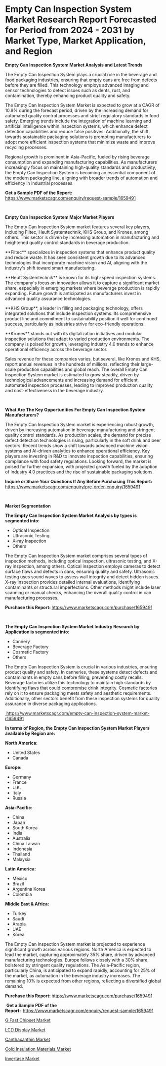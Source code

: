 <p><h1>Empty Can Inspection System Market Research Report Forecasted for Period from 2024 -  2031 by Market Type, Market Application, and Region</h1></p><p><strong>Empty Can Inspection System Market Analysis and Latest Trends</strong></p>
<p><p>The Empty Can Inspection System plays a crucial role in the beverage and food packaging industries, ensuring that empty cans are free from defects before they are filled. This technology employs advanced imaging and sensor technologies to detect issues such as dents, rust, and contamination, thereby enhancing product quality and safety. </p><p>The Empty Can Inspection System Market is expected to grow at a CAGR of 10.9% during the forecast period, driven by the increasing demand for automated quality control processes and strict regulatory standards in food safety. Emerging trends include the integration of machine learning and artificial intelligence within inspection systems, which enhance defect detection capabilities and reduce false positives. Additionally, the shift towards sustainable packaging solutions is prompting manufacturers to adopt more efficient inspection systems that minimize waste and improve recycling processes. </p><p>Regional growth is prominent in Asia-Pacific, fueled by rising beverage consumption and expanding manufacturing capabilities. As manufacturers increasingly focus on maintaining high-quality standards and productivity, the Empty Can Inspection System is becoming an essential component of the modern packaging line, aligning with broader trends of automation and efficiency in industrial processes.</p></p>
<p><strong>Get a Sample PDF of the Report:&nbsp;</strong> <a href="https://www.marketscagr.com/enquiry/request-sample/1659491?utm_campaign=1278&utm_medium=2&utm_source=Github&utm_content=ia&utm_term=28092024&utm_id=empty-can-inspection-system">https://www.marketscagr.com/enquiry/request-sample/1659491</a></p>
<p>&nbsp;</p>
<p><strong>Empty Can Inspection System Major Market Players</strong></p>
<p><p>The Empty Can Inspection System market features several key players, including Filtec, Heuft Systemtechnik, KHS Group, and Krones, among others. This sector is driven by increasing automation in manufacturing and heightened quality control standards in beverage production.</p><p>**Filtec** specializes in inspection systems that enhance product quality and reduce waste. It has seen consistent growth due to its advanced technologies that incorporate machine vision and AI, aligning with the industry's shift toward smart manufacturing.</p><p>**Heuft Systemtechnik** is known for its high-speed inspection systems. The company's focus on innovation allows it to capture a significant market share, especially in emerging markets where beverage production is rapidly expanding. Future growth is anticipated as manufacturers invest in advanced quality assurance technologies.</p><p>**KHS Group**, a leader in filling and packaging technology, offers integrated solutions that include inspection systems. Its comprehensive product line and commitment to sustainability position it well for continued success, particularly as industries strive for eco-friendly operations.</p><p>**Krones** stands out with its digitalization initiatives and modular inspection solutions that adapt to varied production environments. The company is poised for growth, leveraging Industry 4.0 trends to enhance operational efficiency across the beverage sector.</p><p>Sales revenue for these companies varies, but several, like Krones and KHS, report annual revenues in the hundreds of millions, reflecting their large-scale production capabilities and global reach. The overall Empty Can Inspection System market is estimated to grow steadily, driven by technological advancements and increasing demand for efficient, automated inspection processes, leading to improved production quality and cost-effectiveness in the beverage industry.</p></p>
<p>&nbsp;</p>
<p><strong>What Are The Key Opportunities For Empty Can Inspection System Manufacturers?</strong></p>
<p><p>The Empty Can Inspection System market is experiencing robust growth, driven by increasing automation in beverage manufacturing and stringent quality control standards. As production scales, the demand for precise defect detection technologies is rising, particularly in the soft drink and beer sectors. Recent trends show a shift towards advanced machine vision systems and AI-driven analytics to enhance operational efficiency. Key players are investing in R&D to innovate inspection capabilities, ensuring compliance with food safety regulations. Looking forward, the market is poised for further expansion, with projected growth fueled by the adoption of Industry 4.0 practices and the rise of sustainable packaging solutions.</p></p>
<p><strong>Inquire or Share Your Questions If Any Before Purchasing This Report:</strong> <a href="https://www.marketscagr.com/enquiry/pre-order-enquiry/1659491?utm_campaign=1278&utm_medium=2&utm_source=Github&utm_content=ia&utm_term=28092024&utm_id=empty-can-inspection-system">https://www.marketscagr.com/enquiry/pre-order-enquiry/1659491</a></p>
<p>&nbsp;</p>
<p><strong>Market Segmentation</strong></p>
<p><strong>The Empty Can Inspection System Market Analysis by types is segmented into:</strong></p>
<p><ul><li>Optical Inspection</li><li>Ultrasonic Testing</li><li>X-ray Inspection</li><li>Others</li></ul></p>
<p><p>The Empty Can Inspection System market comprises several types of inspection methods, including optical inspection, ultrasonic testing, and X-ray inspection, among others. Optical inspection employs cameras to detect surface flaws and defects in cans, ensuring quality and safety. Ultrasonic testing uses sound waves to assess wall integrity and detect hidden issues. X-ray inspection provides detailed internal evaluations, identifying contaminants or structural imperfections. Other methods might include laser scanning or manual checks, enhancing the overall quality control in can manufacturing processes.</p></p>
<p><strong>Purchase this Report:&nbsp;</strong><a href="https://www.marketscagr.com/purchase/1659491?utm_campaign=1278&utm_medium=2&utm_source=Github&utm_content=ia&utm_term=28092024&utm_id=empty-can-inspection-system">https://www.marketscagr.com/purchase/1659491</a></p>
<p>&nbsp;</p>
<p><strong>The Empty Can Inspection System Market Industry Research by Application is segmented into:</strong></p>
<p><ul><li>Cannery</li><li>Beverage Factory</li><li>Cosmetic Factory</li><li>Others</li></ul></p>
<p><p>The Empty Can Inspection System is crucial in various industries, ensuring product quality and safety. In canneries, these systems detect defects and contaminants in empty cans before filling, preventing costly recalls. Beverage factories utilize this technology to maintain high standards by identifying flaws that could compromise drink integrity. Cosmetic factories rely on it to ensure packaging meets safety and aesthetic requirements. Additionally, other sectors benefit from these inspection systems for quality assurance in diverse packaging applications.</p></p>
<p><a href="https://www.marketscagr.com/empty-can-inspection-system-market-r1659491?utm_campaign=1278&utm_medium=2&utm_source=Github&utm_content=ia&utm_term=28092024&utm_id=empty-can-inspection-system">&nbsp;https://www.marketscagr.com/empty-can-inspection-system-market-r1659491</a></p>
<p><strong>In terms of Region, the Empty Can Inspection System Market Players available by Region are:</strong></p>
<p>
    <p> <strong> North America: </strong>
        <ul>
            <li>United States</li>
            <li>Canada</li>
        </ul>
        </p> 
    <p> <strong> Europe: </strong>
        <ul>
            <li>Germany</li>
            <li>France</li>
            <li>U.K.</li>
            <li>Italy</li>
            <li>Russia</li>
        </ul>
        </p> 
    <p> <strong> Asia-Pacific: </strong>
        <ul>
            <li>China</li>
            <li>Japan</li>
            <li>South Korea</li>
            <li>India</li>
            <li>Australia</li>
            <li>China Taiwan</li>
            <li>Indonesia</li>
            <li>Thailand</li>
            <li>Malaysia</li>
        </ul>
        </p> 
    <p> <strong> Latin America: </strong>
        <ul>
            <li>Mexico</li>
            <li>Brazil</li>
            <li>Argentina Korea</li>
            <li>Colombia</li>
        </ul>
        </p> 
    <p> <strong> Middle East & Africa: </strong>
        <ul>
            <li>Turkey</li>
            <li>Saudi</li>
            <li>Arabia</li>
            <li>UAE</li>
            <li>Korea</li>
        </ul>
    </p>
    </p>
<p><p>The Empty Can Inspection System market is projected to experience significant growth across various regions. North America is expected to lead the market, capturing approximately 35% share, driven by advanced manufacturing technologies. Europe follows closely with a 30% share, bolstered by stringent quality regulations. The Asia-Pacific region, particularly China, is anticipated to expand rapidly, accounting for 25% of the market, as automation in the beverage industry increases. The remaining 10% is expected from other regions, reflecting a diversified global demand.</p></p>
<p><strong>Purchase this Report: </strong><a href="https://www.marketscagr.com/purchase/1659491?utm_campaign=1278&utm_medium=2&utm_source=Github&utm_content=ia&utm_term=28092024&utm_id=empty-can-inspection-system">https://www.marketscagr.com/purchase/1659491</a></p>
<p>&nbsp;<strong>Get a Sample PDF of the Report:&nbsp;&nbsp;</strong><a href="https://www.marketscagr.com/enquiry/request-sample/1659491?utm_campaign=1278&utm_medium=2&utm_source=Github&utm_content=ia&utm_term=28092024&utm_id=empty-can-inspection-system">https://www.marketscagr.com/enquiry/request-sample/1659491</a></p>
<p><strong></strong></p>
<p><p><a href="https://issuu.com/reportprime-2/docs/gfast-chipset-market-size-2030.pptx_cf5778d9262a92?utm_campaign=1278&utm_medium=2&utm_source=Github&utm_content=ia&utm_term=28092024&utm_id=empty-can-inspection-system">G.Fast Chipset Market</a></p><p><a href="https://www.linkedin.com/pulse/global-lcd-display-market-trends-insights-growth-opportunities-ffbhe?utm_campaign=1278&utm_medium=2&utm_source=Github&utm_content=ia&utm_term=28092024&utm_id=empty-can-inspection-system">LCD Display Market</a></p><p><a href="https://www.linkedin.com/pulse/canthaxanthin-market-insights-product-type-application-trends-bbyle?utm_campaign=1278&utm_medium=2&utm_source=Github&utm_content=ia&utm_term=28092024&utm_id=empty-can-inspection-system">Canthaxanthin Market</a></p><p><a href="https://www.linkedin.com/pulse/strategic-roadmap-global-cold-insulation-materials-market-insights-tgepe?utm_campaign=1278&utm_medium=2&utm_source=Github&utm_content=ia&utm_term=28092024&utm_id=empty-can-inspection-system">Cold Insulation Materials Market</a></p><p><a href="https://issuu.com/reportprime-2/docs/invertase-market-size-2030.pptx_0c3e6b8e7c172a?utm_campaign=1278&utm_medium=2&utm_source=Github&utm_content=ia&utm_term=28092024&utm_id=empty-can-inspection-system">Invertase Market</a></p></p>